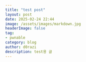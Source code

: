 ```yaml
---
title: "test post"
layout: post
date: 2025-02-24 22:44
image: /assets/images/markdown.jpg
headerImage: false
tag:
- pwnable
category: blog
author: d0razi
description: test용 글
---
```


